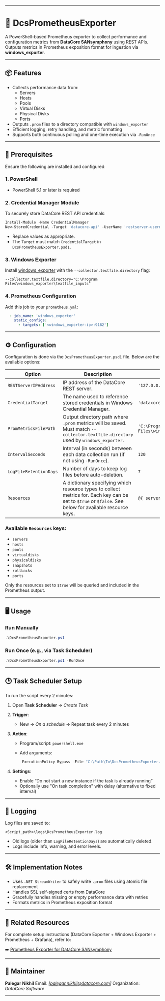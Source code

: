 
---

# 📡 DcsPrometheusExporter

A PowerShell-based Prometheus exporter to collect performance and configuration metrics from **DataCore SANsymphony** using REST APIs. Outputs metrics in Prometheus exposition format for ingestion via **windows_exporter**.

---

## 📦 Features

- Collects performance data from:
  - Servers
  - Hosts
  - Pools
  - Virtual Disks
  - Physical Disks
  - Ports
- Outputs `.prom` files to a directory compatible with `windows_exporter`
- Efficient logging, retry handling, and metric formatting
- Supports both continuous polling and one-time execution via `-RunOnce`

---

## 🧰 Prerequisites

Ensure the following are installed and configured:

### 1. PowerShell

- PowerShell 5.1 or later is required

### 2. Credential Manager Module

To securely store DataCore REST API credentials:
```powershell
Install-Module -Name CredentialManager
New-StoredCredential -Target 'datacore-api' -UserName 'restserver-username' -Password 'restserver-password' -Persist LocalMachine
````

* Replace values as appropriate.
* The `Target` must match `CredentialTarget` in `DcsPrometheusExporter.psd1`.

### 3. Windows Exporter

Install [windows\_exporter](https://github.com/prometheus-community/windows_exporter) with the `--collector.textfile.directory` flag:

```
--collector.textfile.directory="C:\Program Files\windows_exporter\textfile_inputs"
```

### 4. Prometheus Configuration

Add this job to your `prometheus.yml`:

```yml
  - job_name: 'windows_exporter'
    static_configs:
      - targets: ['<windows_exporter-ip>:9182']
```

---

## ⚙️ Configuration

Configuration is done via the `DcsPrometheusExporter.psd1` file. Below are the available options:

| Option                | Description                                                                 | Example                                      |
|-----------------------|-----------------------------------------------------------------------------|----------------------------------------------|
| `RESTServerIPAddress` | IP address of the DataCore REST server.                                     | `'127.0.0.1'`                             |
| `CredentialTarget`    | The name used to reference stored credentials in Windows Credential Manager.| `'datacore-api'`                             |
| `PromMetricsFilePath` | Output directory path where `.prom` metrics will be saved. Must match `--collector.textfile.directory` used by `windows_exporter`. | `'C:\Program Files\windows_exporter\textfile_inputs\'` |
| `IntervalSeconds`     | Interval (in seconds) between each data collection run (if not using `-RunOnce`). | `120` |
| `LogFileRetentionDays`       | Number of days to keep log files before auto-deletion.                      | `7` |
| `Resources`           | A dictionary specifying which resource types to collect metrics for. Each key can be set to `$true` or `$false`. See below for available resource keys. | `@{ servers = $true; ... }` |

### Available `Resources` keys:
- `servers`
- `hosts`
- `pools`
- `virtualdisks`
- `physicaldisks`
- `snapshots`
- `rollbacks`
- `ports`

Only the resources set to `$true` will be queried and included in the Prometheus output.


---

## 🖥️ Usage

### Run Manually

```powershell
.\DcsPrometheusExporter.ps1
```

### Run Once (e.g., via Task Scheduler)

```powershell
.\DcsPrometheusExporter.ps1 -RunOnce
```

---

## 🕒 Task Scheduler Setup

To run the script every 2 minutes:

1. Open **Task Scheduler** → *Create Task*
2. **Trigger**:

   * New → *On a schedule* → Repeat task every 2 minutes
3. **Action**:

   * Program/script: `powershell.exe`
   * Add arguments:

     ```powershell
     -ExecutionPolicy Bypass -File "C:\Path\To\DcsPrometheusExporter.ps1" -RunOnce
     ```
4. **Settings**:

   * Enable “Do not start a new instance if the task is already running”
   * Optionally use "On task completion" with delay (alternative to fixed interval)

---

## 📂 Logging

Log files are saved to:

```
<Script_path>\logs\DcsPrometheusExporter.log
```

* Old logs (older than `LogFileRetentionDays`) are automatically deleted.
* Logs include info, warning, and error levels.

---

## 🛠 Implementation Notes

* Uses `.NET StreamWriter` to safely write `.prom` files using atomic file replacement
* Handles SSL self-signed certs from DataCore
* Gracefully handles missing or empty performance data with retries
* Formats metrics in Prometheus exposition format

---

## 🔗 Related Resources

For complete setup instructions (DataCore Exporter + Windows Exporter + Prometheus + Grafana), refer to:

➡️ [Prometheus Exporter for DataCore SANsymphony](https://docs.datacore.com/Prometheus-Exporter/prometheus-exporter/overview.htm)

---

## 👤 Maintainer

**Palegar Nikhil**
Email: *\[[palegar.nikhil@datacore.com](mailto:palegar.nikhil@datacore.com)]*
Organization: *DataCore Software*

---
